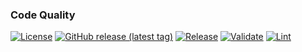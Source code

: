 
### Code Quality
[![License](https://img.shields.io/github/license/geekcell/terraform-aws-cloudtrail-alerts)](https://github.com/geekcell/terraform-aws-cloudtrail-alerts/blob/master/LICENSE)
[![GitHub release (latest tag)](https://img.shields.io/github/v/release/geekcell/terraform-aws-cloudtrail-alerts?logo=github&sort=semver)](https://github.com/geekcell/terraform-aws-cloudtrail-alerts/releases)
[![Release](https://github.com/geekcell/terraform-aws-cloudtrail-alerts/actions/workflows/release.yaml/badge.svg)](https://github.com/geekcell/terraform-aws-cloudtrail-alerts/actions/workflows/release.yaml)
[![Validate](https://github.com/geekcell/terraform-aws-cloudtrail-alerts/actions/workflows/validate.yaml/badge.svg)](https://github.com/geekcell/terraform-aws-cloudtrail-alerts/actions/workflows/validate.yaml)
[![Lint](https://github.com/geekcell/terraform-aws-cloudtrail-alerts/actions/workflows/linter.yaml/badge.svg)](https://github.com/geekcell/terraform-aws-cloudtrail-alerts/actions/workflows/linter.yaml)

<!--
Replace the GitHub Repo name and comment in these badges if they BridgeCrew is enabled for this repository.

### Security
[![Infrastructure Tests](https://www.bridgecrew.cloud/badges/github/geekcell/terraform-aws-cloudtrail-alerts/general)](https://www.bridgecrew.cloud/link/badge?vcs=github&fullRepo=geekcell%2Fterraform-aws-cloudtrail-alerts&benchmark=INFRASTRUCTURE+SECURITY)

#### Cloud
[![Infrastructure Tests](https://www.bridgecrew.cloud/badges/github/geekcell/terraform-aws-cloudtrail-alerts/cis_aws)](https://www.bridgecrew.cloud/link/badge?vcs=github&fullRepo=geekcell%2Fterraform-aws-cloudtrail-alerts&benchmark=CIS+AWS+V1.2)
[![Infrastructure Tests](https://www.bridgecrew.cloud/badges/github/geekcell/terraform-aws-cloudtrail-alerts/cis_aws_13)](https://www.bridgecrew.cloud/link/badge?vcs=github&fullRepo=geekcell%2Fterraform-aws-cloudtrail-alerts&benchmark=CIS+AWS+V1.3)
[![Infrastructure Tests](https://www.bridgecrew.cloud/badges/github/geekcell/terraform-aws-cloudtrail-alerts/cis_azure)](https://www.bridgecrew.cloud/link/badge?vcs=github&fullRepo=geekcell%2Fterraform-aws-cloudtrail-alerts&benchmark=CIS+AZURE+V1.1)
[![Infrastructure Tests](https://www.bridgecrew.cloud/badges/github/geekcell/terraform-aws-cloudtrail-alerts/cis_azure_13)](https://www.bridgecrew.cloud/link/badge?vcs=github&fullRepo=geekcell%2Fterraform-aws-cloudtrail-alerts&benchmark=CIS+AZURE+V1.3)
[![Infrastructure Tests](https://www.bridgecrew.cloud/badges/github/geekcell/terraform-aws-cloudtrail-alerts/cis_gcp)](https://www.bridgecrew.cloud/link/badge?vcs=github&fullRepo=geekcell%2Fterraform-aws-cloudtrail-alerts&benchmark=CIS+GCP+V1.1)

##### Container
[![Infrastructure Tests](https://www.bridgecrew.cloud/badges/github/geekcell/terraform-aws-cloudtrail-alerts/cis_kubernetes_16)](https://www.bridgecrew.cloud/link/badge?vcs=github&fullRepo=geekcell%2Fterraform-aws-cloudtrail-alerts&benchmark=CIS+KUBERNETES+V1.6)
[![Infrastructure Tests](https://www.bridgecrew.cloud/badges/github/geekcell/terraform-aws-cloudtrail-alerts/cis_eks_11)](https://www.bridgecrew.cloud/link/badge?vcs=github&fullRepo=geekcell%2Fterraform-aws-cloudtrail-alerts&benchmark=CIS+EKS+V1.1)
[![Infrastructure Tests](https://www.bridgecrew.cloud/badges/github/geekcell/terraform-aws-cloudtrail-alerts/cis_gke_11)](https://www.bridgecrew.cloud/link/badge?vcs=github&fullRepo=geekcell%2Fterraform-aws-cloudtrail-alerts&benchmark=CIS+GKE+V1.1)
[![Infrastructure Tests](https://www.bridgecrew.cloud/badges/github/geekcell/terraform-aws-cloudtrail-alerts/cis_kubernetes)](https://www.bridgecrew.cloud/link/badge?vcs=github&fullRepo=geekcell%2Fterraform-aws-cloudtrail-alerts&benchmark=CIS+KUBERNETES+V1.5)

#### Data protection
[![Infrastructure Tests](https://www.bridgecrew.cloud/badges/github/geekcell/terraform-aws-cloudtrail-alerts/soc2)](https://www.bridgecrew.cloud/link/badge?vcs=github&fullRepo=geekcell%2Fterraform-aws-cloudtrail-alerts&benchmark=SOC2)
[![Infrastructure Tests](https://www.bridgecrew.cloud/badges/github/geekcell/terraform-aws-cloudtrail-alerts/pci)](https://www.bridgecrew.cloud/link/badge?vcs=github&fullRepo=geekcell%2Fterraform-aws-cloudtrail-alerts&benchmark=PCI-DSS+V3.2)
[![Infrastructure Tests](https://www.bridgecrew.cloud/badges/github/geekcell/terraform-aws-cloudtrail-alerts/pci_dss_v321)](https://www.bridgecrew.cloud/link/badge?vcs=github&fullRepo=geekcell%2Fterraform-aws-cloudtrail-alerts&benchmark=PCI-DSS+V3.2.1)
[![Infrastructure Tests](https://www.bridgecrew.cloud/badges/github/geekcell/terraform-aws-cloudtrail-alerts/iso)](https://www.bridgecrew.cloud/link/badge?vcs=github&fullRepo=geekcell%2Fterraform-aws-cloudtrail-alerts&benchmark=ISO27001)
[![Infrastructure Tests](https://www.bridgecrew.cloud/badges/github/geekcell/terraform-aws-cloudtrail-alerts/nist)](https://www.bridgecrew.cloud/link/badge?vcs=github&fullRepo=geekcell%2Fterraform-aws-cloudtrail-alerts&benchmark=NIST-800-53)
[![Infrastructure Tests](https://www.bridgecrew.cloud/badges/github/geekcell/terraform-aws-cloudtrail-alerts/hipaa)](https://www.bridgecrew.cloud/link/badge?vcs=github&fullRepo=geekcell%2Fterraform-aws-cloudtrail-alerts&benchmark=HIPAA)
[![Infrastructure Tests](https://www.bridgecrew.cloud/badges/github/geekcell/terraform-aws-cloudtrail-alerts/fedramp_moderate)](https://www.bridgecrew.cloud/link/badge?vcs=github&fullRepo=geekcell%2Fterraform-aws-cloudtrail-alerts&benchmark=FEDRAMP+%28MODERATE%29)

-->
